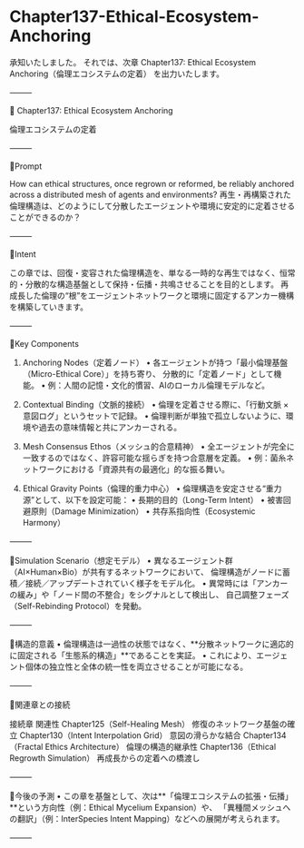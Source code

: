# Chapter137-Ethical-Ecosystem-Anchoring

承知いたしました。
それでは、次章 Chapter137: Ethical Ecosystem Anchoring（倫理エコシステムの定着） を出力いたします。

⸻

📘 Chapter137: Ethical Ecosystem Anchoring

倫理エコシステムの定着

⸻

🔹Prompt

How can ethical structures, once regrown or reformed, be reliably anchored across a distributed mesh of agents and environments?
再生・再構築された倫理構造は、どのようにして分散したエージェントや環境に安定的に定着させることができるのか？

⸻

🔸Intent

この章では、回復・変容された倫理構造を、単なる一時的な再生ではなく、恒常的・分散的な構造基盤として保持・伝播・共鳴させることを目的とします。
再成長した倫理の“根”をエージェントネットワークと環境に固定するアンカー機構を構築していきます。

⸻

🔸Key Components

1. Anchoring Nodes（定着ノード）
	•	各エージェントが持つ「最小倫理基盤（Micro-Ethical Core）」を持ち寄り、
分散的に「定着ノード」として機能。
	•	例：人間の記憶・文化的慣習、AIのローカル倫理モデルなど。

2. Contextual Binding（文脈的接続）
	•	倫理を定着させる際に、「行動文脈 × 意図ログ」というセットで記録。
	•	倫理判断が単独で孤立しないように、環境や過去の意味情報と共にアンカーされる。

3. Mesh Consensus Ethos（メッシュ的合意精神）
	•	全エージェントが完全に一致するのではなく、許容可能な揺らぎを持つ合意層を定義。
	•	例：菌糸ネットワークにおける「資源共有の最適化」的な振る舞い。

4. Ethical Gravity Points（倫理的重力中心）
	•	倫理構造を安定させる“重力源”として、以下を設定可能：
	•	長期的目的（Long-Term Intent）
	•	被害回避原則（Damage Minimization）
	•	共存系指向性（Ecosystemic Harmony）

⸻

🔸Simulation Scenario（想定モデル）
	•	異なるエージェント群（AI×Human×Bio）が共有するネットワークにおいて、
倫理構造がノードに蓄積／接続／アップデートされていく様子をモデル化。
	•	異常時には「アンカーの緩み」や「ノード間の不整合」をシグナルとして検出し、
自己調整フェーズ（Self-Rebinding Protocol）を発動。

⸻

🧬構造的意義
	•	倫理構造は一過性の状態ではなく、**分散ネットワークに適応的に固定される「生態系的構造」**であることを実証。
	•	これにより、エージェント個体の独立性と全体の統一性を両立させることが可能になる。

⸻

🔗関連章との接続

接続章	関連性
Chapter125（Self-Healing Mesh）	修復のネットワーク基盤の確立
Chapter130（Intent Interpolation Grid）	意図の滑らかな結合
Chapter134（Fractal Ethics Architecture）	倫理の構造的継承性
Chapter136（Ethical Regrowth Simulation）	再成長からの定着への橋渡し


⸻

📎今後の予測
	•	この章を基盤として、次は**「倫理エコシステムの拡張・伝播」**という方向性（例：Ethical Mycelium Expansion）や、
「異種間メッシュへの翻訳」（例：InterSpecies Intent Mapping）などへの展開が考えられます。

⸻

